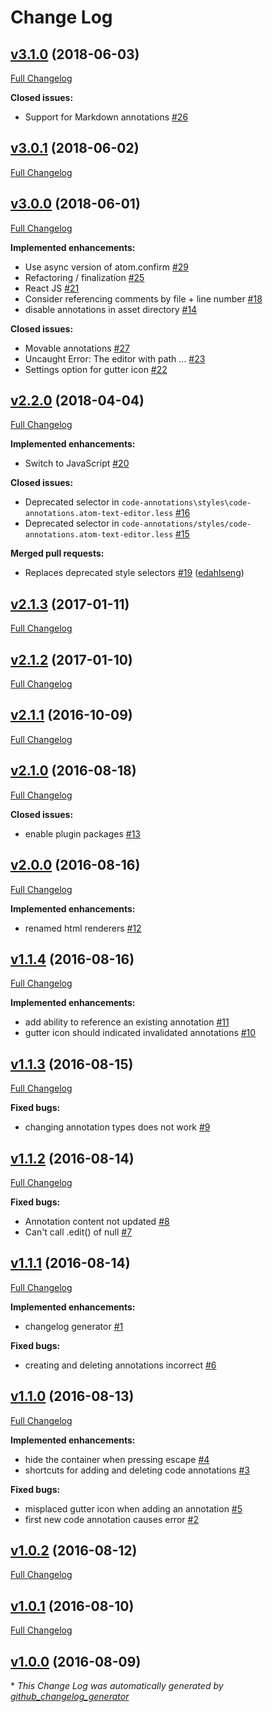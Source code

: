 # Change Log

## [v3.1.0](https://github.com/jneuendorf/code-annotations/tree/v3.1.0) (2018-06-03)
[Full Changelog](https://github.com/jneuendorf/code-annotations/compare/v3.0.1...v3.1.0)

**Closed issues:**

- Support for Markdown annotations [\#26](https://github.com/jneuendorf/code-annotations/issues/26)

## [v3.0.1](https://github.com/jneuendorf/code-annotations/tree/v3.0.1) (2018-06-02)
[Full Changelog](https://github.com/jneuendorf/code-annotations/compare/v3.0.0...v3.0.1)

## [v3.0.0](https://github.com/jneuendorf/code-annotations/tree/v3.0.0) (2018-06-01)
[Full Changelog](https://github.com/jneuendorf/code-annotations/compare/v2.2.0...v3.0.0)

**Implemented enhancements:**

- Use async version of atom.confirm [\#29](https://github.com/jneuendorf/code-annotations/issues/29)
- Refactoring / finalization [\#25](https://github.com/jneuendorf/code-annotations/issues/25)
- React JS [\#21](https://github.com/jneuendorf/code-annotations/issues/21)
- Consider referencing comments by file + line number [\#18](https://github.com/jneuendorf/code-annotations/issues/18)
- disable annotations in asset directory [\#14](https://github.com/jneuendorf/code-annotations/issues/14)

**Closed issues:**

- Movable annotations [\#27](https://github.com/jneuendorf/code-annotations/issues/27)
- Uncaught Error: The editor with path ... [\#23](https://github.com/jneuendorf/code-annotations/issues/23)
- Settings option for gutter icon [\#22](https://github.com/jneuendorf/code-annotations/issues/22)

## [v2.2.0](https://github.com/jneuendorf/code-annotations/tree/v2.2.0) (2018-04-04)
[Full Changelog](https://github.com/jneuendorf/code-annotations/compare/v2.1.3...v2.2.0)

**Implemented enhancements:**

- Switch to JavaScript [\#20](https://github.com/jneuendorf/code-annotations/issues/20)

**Closed issues:**

- Deprecated selector in `code-annotations\styles\code-annotations.atom-text-editor.less` [\#16](https://github.com/jneuendorf/code-annotations/issues/16)
- Deprecated selector in `code-annotations/styles/code-annotations.atom-text-editor.less` [\#15](https://github.com/jneuendorf/code-annotations/issues/15)

**Merged pull requests:**

- Replaces deprecated style selectors [\#19](https://github.com/jneuendorf/code-annotations/pull/19) ([edahlseng](https://github.com/edahlseng))

## [v2.1.3](https://github.com/jneuendorf/code-annotations/tree/v2.1.3) (2017-01-11)
[Full Changelog](https://github.com/jneuendorf/code-annotations/compare/v2.1.2...v2.1.3)

## [v2.1.2](https://github.com/jneuendorf/code-annotations/tree/v2.1.2) (2017-01-10)
[Full Changelog](https://github.com/jneuendorf/code-annotations/compare/v2.1.1...v2.1.2)

## [v2.1.1](https://github.com/jneuendorf/code-annotations/tree/v2.1.1) (2016-10-09)
[Full Changelog](https://github.com/jneuendorf/code-annotations/compare/v2.1.0...v2.1.1)

## [v2.1.0](https://github.com/jneuendorf/code-annotations/tree/v2.1.0) (2016-08-18)
[Full Changelog](https://github.com/jneuendorf/code-annotations/compare/v2.0.0...v2.1.0)

**Closed issues:**

- enable plugin packages [\#13](https://github.com/jneuendorf/code-annotations/issues/13)

## [v2.0.0](https://github.com/jneuendorf/code-annotations/tree/v2.0.0) (2016-08-16)
[Full Changelog](https://github.com/jneuendorf/code-annotations/compare/v1.1.4...v2.0.0)

**Implemented enhancements:**

- renamed html renderers [\#12](https://github.com/jneuendorf/code-annotations/issues/12)

## [v1.1.4](https://github.com/jneuendorf/code-annotations/tree/v1.1.4) (2016-08-16)
[Full Changelog](https://github.com/jneuendorf/code-annotations/compare/v1.1.3...v1.1.4)

**Implemented enhancements:**

- add ability to reference an existing annotation [\#11](https://github.com/jneuendorf/code-annotations/issues/11)
- gutter icon should indicated invalidated annotations [\#10](https://github.com/jneuendorf/code-annotations/issues/10)

## [v1.1.3](https://github.com/jneuendorf/code-annotations/tree/v1.1.3) (2016-08-15)
[Full Changelog](https://github.com/jneuendorf/code-annotations/compare/v1.1.2...v1.1.3)

**Fixed bugs:**

- changing annotation types does not work [\#9](https://github.com/jneuendorf/code-annotations/issues/9)

## [v1.1.2](https://github.com/jneuendorf/code-annotations/tree/v1.1.2) (2016-08-14)
[Full Changelog](https://github.com/jneuendorf/code-annotations/compare/v1.1.1...v1.1.2)

**Fixed bugs:**

- Annotation content not updated [\#8](https://github.com/jneuendorf/code-annotations/issues/8)
- Can't call .edit\(\) of null [\#7](https://github.com/jneuendorf/code-annotations/issues/7)

## [v1.1.1](https://github.com/jneuendorf/code-annotations/tree/v1.1.1) (2016-08-14)
[Full Changelog](https://github.com/jneuendorf/code-annotations/compare/v1.1.0...v1.1.1)

**Implemented enhancements:**

- changelog generator [\#1](https://github.com/jneuendorf/code-annotations/issues/1)

**Fixed bugs:**

- creating and deleting annotations incorrect [\#6](https://github.com/jneuendorf/code-annotations/issues/6)

## [v1.1.0](https://github.com/jneuendorf/code-annotations/tree/v1.1.0) (2016-08-13)
[Full Changelog](https://github.com/jneuendorf/code-annotations/compare/v1.0.2...v1.1.0)

**Implemented enhancements:**

- hide the container when pressing escape [\#4](https://github.com/jneuendorf/code-annotations/issues/4)
- shortcuts for adding and deleting code annotations [\#3](https://github.com/jneuendorf/code-annotations/issues/3)

**Fixed bugs:**

- misplaced gutter icon when adding an annotation [\#5](https://github.com/jneuendorf/code-annotations/issues/5)
- first new code annotation causes error [\#2](https://github.com/jneuendorf/code-annotations/issues/2)

## [v1.0.2](https://github.com/jneuendorf/code-annotations/tree/v1.0.2) (2016-08-12)
[Full Changelog](https://github.com/jneuendorf/code-annotations/compare/v1.0.1...v1.0.2)

## [v1.0.1](https://github.com/jneuendorf/code-annotations/tree/v1.0.1) (2016-08-10)
[Full Changelog](https://github.com/jneuendorf/code-annotations/compare/v1.0.0...v1.0.1)

## [v1.0.0](https://github.com/jneuendorf/code-annotations/tree/v1.0.0) (2016-08-09)


\* *This Change Log was automatically generated by [github_changelog_generator](https://github.com/skywinder/Github-Changelog-Generator)*